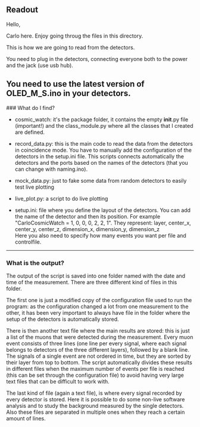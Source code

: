 ## Readout

Hello,

Carlo here.
Enjoy going throug the files in this directory. 

This is how we are going to read from the detectors. 

You need to plug in the detectors, connecting everyone both to the power and the jack (use usb hub). 

You need to use the latest version of OLED_M_S.ino in your detectors. 
----
### What do I find? 

- cosmic_watch: it's the package folder, it contains the empty __init__.py file (important!) and the class_module.py where all the classes that I created are defined.

- record_data.py: this is the main code to read the data from the detectors in coincidence mode. You have to manually add the configuration of the detectors in the setup.ini file. This scripts connects automatically the detectors and the ports based on the names of the detectors (that you can change with naming.ino).

- mock_data.py: just to fake some data from random detectors to easily test live plotting

- live_plot.py: a script to do live plotting

- setup.ini: file where you define the layout of the detectors. You can add the name of the detector and then its position.
For example "CarloCosmicWatch = 1, 0, 0, 0, 2, 2, 1".
They represent: layer, center_x, center_y, center_z, dimension_x, dimension_y, dimension_z  
Here you also need to specify how many events you want per file and controlfile.

----
### What is the output? 

The output of the script is saved into one folder named with the date and time of the measurement. There are three different kind of files in this folder.

The first one is just a modified copy of the configuration file used to run the program: as the configuration changed a lot from one measurement to the other, it has been very important to always have file in the folder where the setup of the detectors is automatically stored. 

There is then another text file where the main results are stored: this is just a list of the muons that were detected during the measurement. Every muon event consists of three lines (one line per every signal, where each signal belongs to detectors of the three different layers), followed by a blank line. The signals of a single event are not ordered in time, but they are sorted by their layer from top to bottom. The script automatically divides these results in different files when the maximum number of events per file is reached (this can be set through the configuration file) to avoid having very large text files that can be difficult to work with.

The last kind of file (again a text file), is where every signal recorded by every detector is stored. Here it is possible to do some non-live software analysis and to study the background measured by the single detectors. Also these files are separated in multiple ones when they reach a certain amount of lines.
